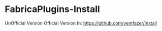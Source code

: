 # FabricaPlugins-Install
 UnOfficial Version
 Official Version In: https://github.com/vemfazer/install
